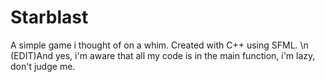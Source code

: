 Starblast
=========

A simple game i thought of on a whim. Created with C++ using SFML. \n
(EDIT)And yes, i'm aware that all my code is in the main function, i'm lazy, don't judge me.
